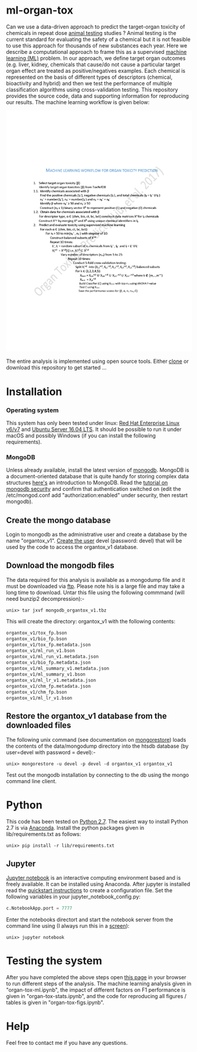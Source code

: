 # ml-organ-tox

Can we use a data-driven approach to predict the target-organ toxicity of chemicals in repeat dose [animal testing](https://en.wikipedia.org/wiki/Animal_testing) studies ? Animal testing is the current standard for evaluating the safety of a chemical but it is not feasible to use this approach for thousands of new substances each year. Here we describe a computational approach to frame this as a supervised [machine learning (ML)](https://en.wikipedia.org/wiki/Machine_learning) problem. In our approach, we define target organ outcomes (e.g. liver, kidney, chemicals that cause/do not cause a particular target organ effect are treated as positive/negatives examples. Each chemical is represented on the basis of different types of descriptors (chemical, bioactivity and hybrid) and then we test the performance of multiple classification algorithms using cross-validation testing. 
This repository provides the source code, data and supporting information for reproducing our results. The machine learning workflow is given below:

![](figs/algorithm.png)

The entire analysis is implemented using open source tools. Either [clone](https://help.github.com/articles/cloning-a-repository/)  or download this repository to get started ...  

# Installation


### Operating system 
This system has only been tested under linux: [Red Hat Enterprise Linux v6/v7](https://www.redhat.com/en/technologies/linux-platforms/enterprise-linux) and [Ubuntu Server 16.04 LTS](http://www.ubuntu.com). It should be possible to run it under macOS and possibly Windows (if you can install the following requirements). 

### MongoDB
Unless already available, install the latest version of [mongodb](http://www.mongodb.com). MongoDB is a document-oriented database that is quite handy for storing complex data structures [here's](https://docs.mongodb.com/getting-started/shell/introduction/) an introduction to MongoDB. Read the [tutorial on mongodb security](https://docs.mongodb.com/manual/tutorial) and confirm that authentication switched on (edit the /etc/mongod.conf add "authorization:enabled" under security, then restart mongodb).

## Create the mongo database 

Login to mongodb as the administrative user and create a database by the name "organtox_v1". [Create the user](https://docs.mongodb.com/manual/reference/method/db.createUser/) devel (password: devel) that will be used by the code to access the organtox_v1 database. 

## Download the mongodb files
The data required for this analysis is available as a mongodump file and it must be downloaded via [ftp](ftp://newftp.epa.gov/comptox/staff/ishah/mongodb_organtox_v1.tbz). Please note his is a large file and may take a long time to download. Untar this file using the following commmand (will need bunzip2 decompression):-

```
unix> tar jxvf mongodb_organtox_v1.tbz
```

This will create the directory: organtox_v1 with the following contents:
```
organtox_v1/tox_fp.bson
organtox_v1/bio_fp.bson
organtox_v1/tox_fp.metadata.json
organtox_v1/ml_run_v1.bson
organtox_v1/ml_run_v1.metadata.json
organtox_v1/bio_fp.metadata.json
organtox_v1/ml_summary_v1.metadata.json
organtox_v1/ml_summary_v1.bson
organtox_v1/ml_lr_v1.metadata.json
organtox_v1/chm_fp.metadata.json
organtox_v1/chm_fp.bson
organtox_v1/ml_lr_v1.bson
```

## Restore the organtox_v1 database from the downloaded files


The following unix command (see documentation on [mongorestore](https://docs.mongodb.com/manual/reference/program/mongorestore/)) loads the contents of the data/mongodump directory into the htsdb database (by user=devel with password = devel):-

```
unix> mongorestore -u devel -p devel -d organtox_v1 organtox_v1
```

Test out the mongodb installation by connecting to the db using the mongo command line client.

# Python

This code has been tested on [Python 2.7](http://python.org). The easiest way to install Python 2.7 is via [Anaconda](https://www.continuum.io/downloads). Install the python packages given in lib/requirements.txt as follows:

```
unix> pip install -r lib/requirements.txt
```

## Jupyter
[Jupyter notebook](http://jupyter.org/) is an interactive computing environment based and is freely available. It can be installed using Anaconda. After jupyter is installed read the [quickstart instructions](https://jupyter-notebook-beginner-guide.readthedocs.io/en/latest/) to create a configuration file. Set the following variables in your jupyter_notebook_config.py:

```python
c.NotebookApp.port = 7777
```

Enter the notebooks directort and start the notebook server from the command line using (I always run this in a [screen](https://www.gnu.org/software/screen/manual/screen.html)):

```
unix> jupyter notebook
```


# Testing the system

After you have completed the above steps open [this page](http://localhost:7777) in your browser to run different steps of the analysis. The machine learning analysis given in "organ-tox-ml.ipynb", the impact of different factors on F1 performance is given in "organ-tox-stats.ipynb", and the code for reproducing all figures / tables is given in "organ-tox-figs.ipynb".


# Help

Feel free to contact me if you have any questions.
